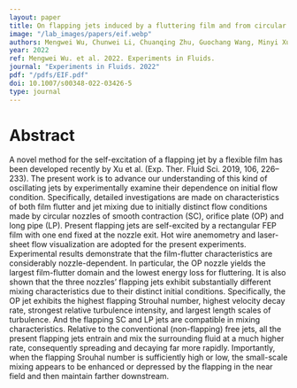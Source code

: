```yaml
---
layout: paper
title: On flapping jets induced by a fluttering film and from circular nozzles of smooth contraction, orifice plate and long pipe
image: "/lab_images/papers/eif.webp"
authors: Mengwei Wu, Chunwei Li, Chuanqing Zhu, Guochang Wang, Minyi Xu & Jianchun Mi
year: 2022
ref: Mengwei Wu. et al. 2022. Experiments in Fluids.
journal: "Experiments in Fluids. 2022"
pdf: "/pdfs/EIF.pdf"
doi: 10.1007/s00348-022-03426-5
type: journal
---
```


# Abstract

A novel method for the self-excitation of a flapping jet by a flexible film has been developed recently by Xu et al. (Exp. Ther. Fluid Sci. 2019, 106, 226–233). The present work is to advance our understanding of this kind of oscillating jets by experimentally examine their dependence on initial flow condition. Specifically, detailed investigations are made on characteristics of both film flutter and jet mixing due to initially distinct flow conditions made by circular nozzles of smooth contraction (SC), orifice plate (OP) and long pipe (LP). Present flapping jets are self-excited by a rectangular FEP film with one end fixed at the nozzle exit. Hot wire anemometry and laser-sheet flow visualization are adopted for the present experiments. Experimental results demonstrate that the film-flutter characteristics are considerably nozzle-dependent. In particular, the OP nozzle yields the largest film-flutter domain and the lowest energy loss for fluttering. It is also shown that the three nozzles’ flapping jets exhibit substantially different mixing characteristics due to their distinct initial conditions. Specifically, the OP jet exhibits the highest flapping Strouhal number, highest velocity decay rate, strongest relative turbulence intensity, and largest length scales of turbulence. And the flapping SC and LP jets are compatible in mixing characteristics. Relative to the conventional (non-flapping) free jets, all the present flapping jets entrain and mix the surrounding fluid at a much higher rate, consequently spreading and decaying far more rapidly. Importantly, when the flapping Srouhal number is sufficiently high or low, the small-scale mixing appears to be enhanced or depressed by the flapping in the near field and then maintain farther downstream.